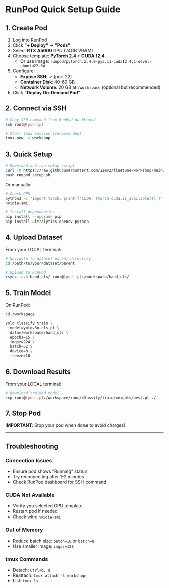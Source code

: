 # RunPod Quick Setup Guide

## 1. Create Pod

1. Log into RunPod
2. Click **"+ Deploy"** → **"Pods"**
3. Select **RTX A5000** GPU (24GB VRAM)
4. Choose template: **PyTorch 2.4 + CUDA 12.4**
   - Or use image: `runpod/pytorch:2.4.0-py3.11-cuda12.4.1-devel-ubuntu22.04`
5. Configure:
   - **Expose SSH**: ✓ (port 22)
   - **Container Disk**: 40-60 GB
   - **Network Volume**: 20 GB at `/workspace` (optional but recommended)
6. Click **"Deploy On-Demand Pod"**

## 2. Connect via SSH

```bash
# Copy SSH command from RunPod dashboard
ssh root@[pod-ip]

# Start tmux session (recommended)
tmux new -s workshop
```

## 3. Quick Setup

```bash
# Download and run setup script
curl -O https://raw.githubusercontent.com/12mv2/finetune-workshop/main/runpod_setup.sh
bash runpod_setup.sh
```

Or manually:
```bash
# Check GPU
python3 -c "import torch; print(f'CUDA: {torch.cuda.is_available()}')"
nvidia-smi

# Install dependencies
pip install --upgrade pip
pip install ultralytics opencv-python
```

## 4. Upload Dataset

From your LOCAL terminal:
```bash
# Navigate to dataset parent directory
cd /path/to/your/dataset/parent

# Upload to RunPod
rsync -avh hand_cls/ root@[pod-ip]:/workspace/hand_cls/
```

## 5. Train Model

On RunPod:
```bash
cd /workspace

yolo classify train \
  model=yolov8n-cls.pt \
  data=/workspace/hand_cls \
  epochs=15 \
  imgsz=224 \
  batch=32 \
  device=0 \
  freeze=10
```

## 6. Download Results

From your LOCAL terminal:
```bash
# Download trained model
scp root@[pod-ip]:/workspace/runs/classify/train/weights/best.pt ./
```

## 7. Stop Pod

**IMPORTANT**: Stop your pod when done to avoid charges!

---

## Troubleshooting

### Connection Issues
- Ensure pod shows "Running" status
- Try reconnecting after 1-2 minutes
- Check RunPod dashboard for SSH command

### CUDA Not Available
- Verify you selected GPU template
- Restart pod if needed
- Check with: `nvidia-smi`

### Out of Memory
- Reduce batch size: `batch=16` or `batch=8`
- Use smaller image: `imgsz=128`

### tmux Commands
- Detach: `Ctrl+b, d`
- Reattach: `tmux attach -t workshop`
- List: `tmux ls`